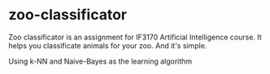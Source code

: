 # zoo-classificator

Zoo classificator is an assignment for IF3170 Artificial Intelligence course.
It helps you classificate animals for your zoo. And it's simple.

Using k-NN and Naive-Bayes as the learning algorithm
